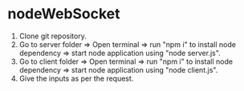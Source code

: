 # nodeWebSocket

1) Clone git repository.
2) Go to server folder => Open terminal => run "npm i" to install node dependency => start node application using "node server.js".
3) Go to client folder => Open terminal => run "npm i" to install node dependency => start node application using "node client.js".
4) Give the inputs as per the request.
